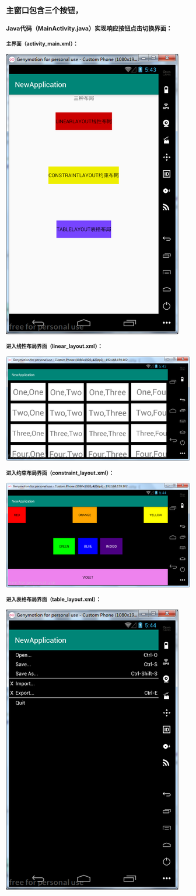## 主窗口包含三个按钮，

### Java代码（MainActivity.java）实现响应按钮点击切换界面：

#### 主界面（activity_main.xml）：

![](./Image/MainWindow.png)



#### 进入线性布局界面（linear_layout.xml）：

![](./Image/LinearLayout.png)



#### 进入约束布局界面（constraint_layout.xml）：

![](./Image/ConstraintLayout.png)



#### 进入表格布局界面（table_layout.xml）：

![](./Image/TableLayout.png)

